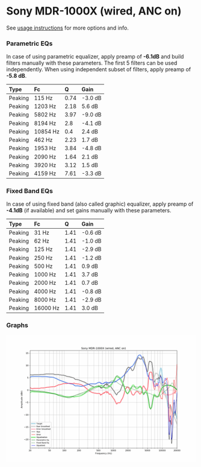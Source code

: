 # Sony MDR-1000X (wired, ANC on)
See [usage instructions](https://github.com/jaakkopasanen/AutoEq#usage) for more options and info.

### Parametric EQs
In case of using parametric equalizer, apply preamp of **-6.1dB** and build filters manually
with these parameters. The first 5 filters can be used independently.
When using independent subset of filters, apply preamp of **-5.8 dB**.

| Type    | Fc       |    Q | Gain    |
|:--------|:---------|:-----|:--------|
| Peaking | 115 Hz   | 0.74 | -3.0 dB |
| Peaking | 1203 Hz  | 2.18 | 5.6 dB  |
| Peaking | 5802 Hz  | 3.97 | -9.0 dB |
| Peaking | 8194 Hz  | 2.8  | -4.1 dB |
| Peaking | 10854 Hz | 0.4  | 2.4 dB  |
| Peaking | 462 Hz   | 2.23 | 1.7 dB  |
| Peaking | 1953 Hz  | 3.84 | -4.8 dB |
| Peaking | 2090 Hz  | 1.64 | 2.1 dB  |
| Peaking | 3920 Hz  | 3.12 | 1.5 dB  |
| Peaking | 4159 Hz  | 7.61 | -3.3 dB |

### Fixed Band EQs
In case of using fixed band (also called graphic) equalizer, apply preamp of **-4.1dB**
(if available) and set gains manually with these parameters.

| Type    | Fc       |    Q | Gain    |
|:--------|:---------|:-----|:--------|
| Peaking | 31 Hz    | 1.41 | -0.6 dB |
| Peaking | 62 Hz    | 1.41 | -1.0 dB |
| Peaking | 125 Hz   | 1.41 | -2.9 dB |
| Peaking | 250 Hz   | 1.41 | -1.2 dB |
| Peaking | 500 Hz   | 1.41 | 0.9 dB  |
| Peaking | 1000 Hz  | 1.41 | 3.7 dB  |
| Peaking | 2000 Hz  | 1.41 | 0.7 dB  |
| Peaking | 4000 Hz  | 1.41 | -0.8 dB |
| Peaking | 8000 Hz  | 1.41 | -2.9 dB |
| Peaking | 16000 Hz | 1.41 | 3.0 dB  |

### Graphs
![](./Sony%20MDR-1000X%20(wired,%20ANC%20on).png)